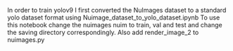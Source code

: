 In order to train yolov9 I first converted the NuImages dataset to a standard yolo dataset format using Nuimage_dataset_to_yolo_dataset.ipynb
To use this notebook change the nuimages nuim to train, val and test and change the saving directory correspondingly. Also add render_image_2 to nuimages.py
